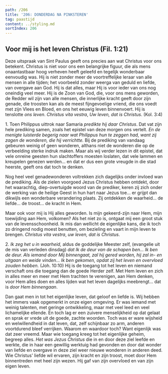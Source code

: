 ```yaml
---
path: /206
title: '206: DONDERDAG NA PINKSTEREN'
tag: paastijd
content: ../styling.md
sortIndex: 206
---
```


## Voor mij is het leven Christus (Fil. 1:21)

Deze uitspraak van Sint Paulus geeft ons precies aan wat Christus voor ons betekent. Christus is niet voor ons een belangrijke figuur, die als mens onaantastbaar hoog verheven heeft geleefd en tegelijk wonderbaar eenvoudig was. Hij is niet zonder meer de voortreffelijke leraar van alle mensen in alle tijden; het voorbeeld zonder weerga van geduld en liefde, van overgave aan God. Hij is dat alles, maar Hij is voor ieder van ons nog oneindig veel meer. Hij is de Zoon van God, die, voor ons mens geworden, de Redder wil zijn van alle mensen, die innerlijke kracht geeft door zijn genade, die troosten kan als de meest fijngevoelige vriend, die ons voedt met zijn Vlees en Bloed, en ons het eeuwig leven binnenvoert. Hij is tenslotte _ons leven_. _Christus vita vestra_, _Uw leven, dat is Christus_. (Kol. 3:4)

1\. Toen Philippus uittrok naar Samaria _predikte hij daar Christus_. Dat vat zijn hele prediking samen, zoals het epistel van deze morgen ons vertelt. _En de menigte luisterde begerig naar wat Philippus hun te zeggen had, want zij zagen de wonderen, die hij verrichtte._ Bij de prediking van vandaag gebeuren weinig of geen wonderen, althans niet de wonderen die op de verbeelding sterke indruk maken. Maar als wij verder lezen in dit epistel, dat vele onreine geesten hun slachtoffers moesten loslaten, dat vele lammen en kreupelen genezen werden... en dat er dus een grote vreugde in die stad heerste, geeft ons dat toch te denken.

Nog heel veel genadewonderen voltrekken zich dagelijks onder invloed wan de prediking. Als de zielen voorgoed Jezus Christus hebben ontdekt, door het waarachtig, diep-overtuigde woord van de prediker, keren zij zich onder de werking van de heilige Geest in hun hart naar Jezus toe... er grijpt dan dikwijls een wonderbare verandering plaats. Zij ontdekken de waarheid... de liefde... de troost... de kracht in Hem.

Maar ook voor mij is Hij alles geworden. Is mijn gekeerd-zijn naar Hem, mijn toewijding aan Hem, volkomen? Als het niet zo is, ontgaat mij een groot stuk van de levensschoonheid. Ik mis dan wellicht de eigenlijke kans, die ik toch zo dringend nodig moest benutten, om bezieling en vaart in mijn leven te brengen. _Christus vita vestra_, _uw leven, dat is Christus_.

2\. _Ik zeg het u in waarheid,_ aldus de goddelijke Meester zelf, (evangelie uit de mis van verleden dinsdag) _dat Ik de deur van de schapen ben... Ik ben de deur. Als iemand door Mij binnengaat, zal hij gered worden, hij zal in- en uitgaan en weide vinden... Ik ben gekomen, opdat zij het leven en overvloed zouden hebben._ (Joh. 10:10) Hij is de toegang tot het leven en niemand verschaft ons die toegang dan de goede Herder zelf. Met Hem leven en zich in alles meer en meer met Hem trachten te verenigen, aan Hem denken, voor Hem alles doen en alles lijden wat het leven dagelijks meebrengt... dat is _door Hem binnengaan_.

Dan gaat men in tot het eigenlijke leven, dat geloof en liefde is. Wij hebben het immers vaak opgemerkt in onze eigen omgeving. Er was iemand met weinig talenten, met geringe ontwikkeling, maar met veel leed en veel lichamelijke ellende. En toch lag er een zuivere menselijkheid op dat gelaat en sprak er vrede uit de goede, zachte woorden. Toch was er ware wijsheid en welwillendheid in dat leven, dat, zelf schijnbaar zo arm, anderen voortdurend bleef verrijken. Waarom en waardoor toch? Want eigenlijk was dat zeer vreemd. Maar wie toegang kreeg tot het eigenlijke geheim, begreep alles. _Het was Jezus Christus_ die in en door deze ziel leefde en werkte, die in haar een gewillig werktuig had gevonden en door dat wonder van liefde en overgave in deze ziel weer nieuwe wonderen in anderen deed. Wie Christus' liefde wil ervaren, zijn kracht en zijn troost, moet door Hem binnentreden met heel zijn wezen. Hij gaf van zijn overvloed en van zijn eigen leven.
